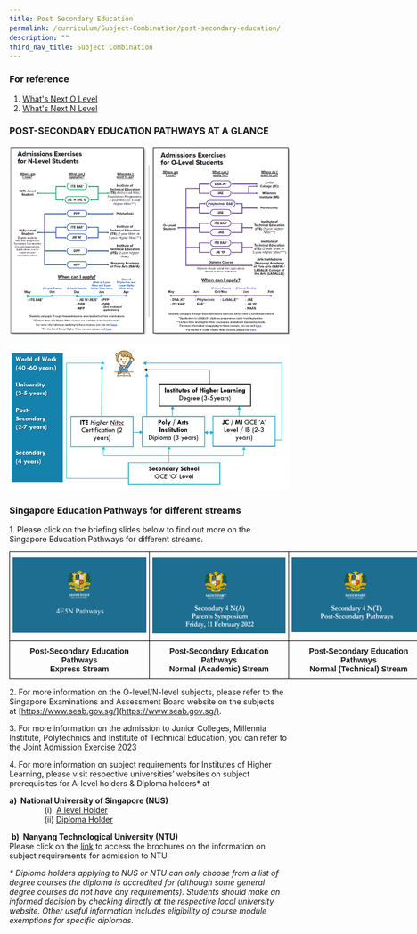 ```yaml
---
title: Post Secondary Education
permalink: /curriculum/Subject-Combination/post-secondary-education/
description: ""
third_nav_title: Subject Combination
---
```

### For reference

1. [What's Next O Level](https://drive.google.com/file/d/1TFsdyP1FYLhJCxbPrCtmsWKcF2Z5WqQE/view)
2. [What's Next N Level](https://drive.google.com/file/d/1gH5n3Re9nKfk4B1cV3EalFrIQo1_v-zL/view)


### POST-SECONDARY EDUCATION PATHWAYS AT A GLANCE

![](/images/Admission%20Exercise.png)

![](/images/postsecedu.jpeg)

### Singapore Education Pathways for different streams

1\.	Please click on the briefing slides below to find out more on the Singapore Education Pathways for different streams.

<style type="text/css">
.tg  {border-collapse:collapse;border-spacing:0;margin:0px auto;}
.tg td{border-color:black;border-style:solid;border-width:1px;font-family:Arial, sans-serif;font-size:14px;
  overflow:hidden;padding:10px 5px;word-break:normal;}
.tg th{border-color:black;border-style:solid;border-width:1px;font-family:Arial, sans-serif;font-size:14px;
  font-weight:normal;overflow:hidden;padding:10px 5px;word-break:normal;}
.tg .tg-0lax{text-align:left;vertical-align:top}
.tg .tg-amwm{font-weight:bold;text-align:center;vertical-align:top}
</style>
<table class="tg" style="undefined;table-layout: fixed; width: 753px">
<colgroup>
<col style="width: 251px">
<col style="width: 251px">
<col style="width: 251px">
</colgroup>
<tbody>
  <tr>
    <td class="tg-0lax"><a href = "https://drive.google.com/file/d/1zJnBjV4HnBfhXbTjmVWjCi8-Y88hcOrP/view" target = "_self"> 
          <img src="/images/2022_4E5N.png"></a></td>
    <td class="tg-0lax"><a href = "https://drive.google.com/file/d/1InAFD-ay3OQhqu3AiDw5upuWOT_gS0XW/view" target = "_self"> 
          <img src="/images/2022_4NA.png"></a></td>
    <td class="tg-0lax"><a href = "https://drive.google.com/file/d/1yj-I0XHbE2jc60zXjtP1mrmfKvWZXz1t/view" target = "_self"> 
          <img src="/images/2022_4NT.png"></a></td>
  </tr>
  <tr>
    <td class="tg-amwm">Post-Secondary Education <br>Pathways<br>Express Stream</td>
    <td class="tg-amwm">Post-Secondary Education <br>Pathways<br>Normal (Academic) Stream</td>
    <td class="tg-amwm">Post-Secondary Education <br>Pathways<br>Normal (Technical) Stream</td>
  </tr>
</tbody>
</table>

2\. For more information on the O-level/N-level subjects, please refer to the Singapore Examinations and Assessment Board website on the subjects at [https://www.seab.gov.sg/](https://www.seab.gov.sg/).

  

3\. For more information on the admission to Junior Colleges, Millennia Institute, Polytechnics and Institute of Technical Education, you can refer to the [Joint Admission Exercise 2023](https://drive.google.com/file/d/18EJdMr8FmouozwYdCRxiq7CgEpPv5URT/view)

  

4\. For more information on subject requirements for Institutes of Higher Learning, please visit respective universities’ websites on subject prerequisites for A-level holders & Diploma holders\* at 

**a)  National University of Singapore (NUS)**   
                (i)  [A level Holder](https://www.nus.edu.sg/oam/apply-to-nus/singapore-cambridge-gce-a-level/admissions-requirements)    
                (ii) [Diploma Holder](https://www.nus.edu.sg/oam/apply-to-nus/polytechnic-diploma-from-singapore/admissions-requirements)  
								
 **b)  Nanyang Technological University (NTU)**    
Please click on the [link](https://www.ntu.edu.sg/admissions/undergraduate/brochures) to access the brochures on the information on subject requirements for admission to NTU

  

_\* Diploma holders applying to NUS or NTU can only choose from a list of degree courses the diploma is accredited for (although some general degree courses do not have any requirements). Students should make an informed decision by checking directly at the respective local university website. Other useful information includes eligibility of course module exemptions for specific diplomas._